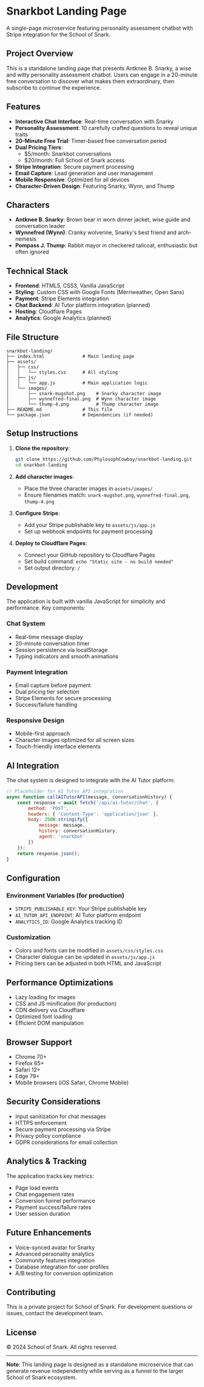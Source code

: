 # Snarkbot Landing Page

A single-page microservice featuring personality assessment chatbot with Stripe integration for the School of Snark.

## Project Overview

This is a standalone landing page that presents Antknee B. Snarky, a wise and witty personality assessment chatbot. Users can engage in a 20-minute free conversation to discover what makes them extraordinary, then subscribe to continue the experience.

## Features

- **Interactive Chat Interface**: Real-time conversation with Snarky
- **Personality Assessment**: 10 carefully crafted questions to reveal unique traits
- **20-Minute Free Trial**: Timer-based free conversation period
- **Dual Pricing Tiers**: 
  - $5/month: Snarkbot conversations
  - $20/month: Full School of Snark access
- **Stripe Integration**: Secure payment processing
- **Email Capture**: Lead generation and user management
- **Mobile Responsive**: Optimized for all devices
- **Character-Driven Design**: Featuring Snarky, Wynn, and Thump

## Characters

- **Antknee B. Snarky**: Brown bear in worn dinner jacket, wise guide and conversation leader
- **Wynnefred (Wynn)**: Cranky wolverine, Snarky's best friend and arch-nemesis
- **Pompass J. Thump**: Rabbit mayor in checkered tailcoat, enthusiastic but often ignored

## Technical Stack

- **Frontend**: HTML5, CSS3, Vanilla JavaScript
- **Styling**: Custom CSS with Google Fonts (Merriweather, Open Sans)
- **Payment**: Stripe Elements integration
- **Chat Backend**: AI Tutor platform integration (planned)
- **Hosting**: Cloudflare Pages
- **Analytics**: Google Analytics (planned)

## File Structure

```
snarkbot-landing/
├── index.html              # Main landing page
├── assets/
│   ├── css/
│   │   └── styles.css      # All styling
│   ├── js/
│   │   └── app.js          # Main application logic
│   └── images/
│       ├── snark-mugshot.png    # Snarky character image
│       ├── wynnefred-final.png  # Wynn character image
│       └── thump-4.png          # Thump character image
├── README.md               # This file
└── package.json            # Dependencies (if needed)
```

## Setup Instructions

1. **Clone the repository**:
   ```bash
   git clone https://github.com/PhylosophCowboy/snarkbot-landing.git
   cd snarkbot-landing
   ```

2. **Add character images**:
   - Place the three character images in `assets/images/`
   - Ensure filenames match: `snark-mugshot.png`, `wynnefred-final.png`, `thump-4.png`

3. **Configure Stripe**:
   - Add your Stripe publishable key to `assets/js/app.js`
   - Set up webhook endpoints for payment processing

4. **Deploy to Cloudflare Pages**:
   - Connect your GitHub repository to Cloudflare Pages
   - Set build command: `echo "Static site - no build needed"`
   - Set output directory: `/`

## Development

The application is built with vanilla JavaScript for simplicity and performance. Key components:

### Chat System
- Real-time message display
- 20-minute conversation timer
- Session persistence via localStorage
- Typing indicators and smooth animations

### Payment Integration
- Email capture before payment
- Dual pricing tier selection
- Stripe Elements for secure processing
- Success/failure handling

### Responsive Design
- Mobile-first approach
- Character images optimized for all screen sizes
- Touch-friendly interface elements

## AI Integration

The chat system is designed to integrate with the AI Tutor platform:

```javascript
// Placeholder for AI Tutor API integration
async function callAITutorAPI(message, conversationHistory) {
    const response = await fetch('/api/ai-tutor/chat', {
        method: 'POST',
        headers: { 'Content-Type': 'application/json' },
        body: JSON.stringify({
            message: message,
            history: conversationHistory,
            agent: 'snarkbot'
        })
    });
    return response.json();
}
```

## Configuration

### Environment Variables (for production)
- `STRIPE_PUBLISHABLE_KEY`: Your Stripe publishable key
- `AI_TUTOR_API_ENDPOINT`: AI Tutor platform endpoint
- `ANALYTICS_ID`: Google Analytics tracking ID

### Customization
- Colors and fonts can be modified in `assets/css/styles.css`
- Character dialogue can be updated in `assets/js/app.js`
- Pricing tiers can be adjusted in both HTML and JavaScript

## Performance Optimizations

- Lazy loading for images
- CSS and JS minification (for production)
- CDN delivery via Cloudflare
- Optimized font loading
- Efficient DOM manipulation

## Browser Support

- Chrome 70+
- Firefox 65+
- Safari 12+
- Edge 79+
- Mobile browsers (iOS Safari, Chrome Mobile)

## Security Considerations

- Input sanitization for chat messages
- HTTPS enforcement
- Secure payment processing via Stripe
- Privacy policy compliance
- GDPR considerations for email collection

## Analytics & Tracking

The application tracks key metrics:
- Page load events
- Chat engagement rates
- Conversion funnel performance
- Payment success/failure rates
- User session duration

## Future Enhancements

- Voice-synced avatar for Snarky
- Advanced personality analytics
- Community features integration
- Database integration for user profiles
- A/B testing for conversion optimization

## Contributing

This is a private project for School of Snark. For development questions or issues, contact the development team.

## License

© 2024 School of Snark. All rights reserved.

---

**Note**: This landing page is designed as a standalone microservice that can generate revenue independently while serving as a funnel to the larger School of Snark ecosystem.